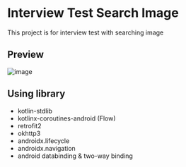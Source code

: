 # Interview Test Search Image

This project is for interview test with searching image

## Preview

![image](https://github.com/ImL1s/interview_test_search_image/blob/main/preview.gif)

## Using library

- kotlin-stdlib
- kotlinx-coroutines-android (Flow)
- retrofit2
- okhttp3
- androidx.lifecycle
- androidx.navigation
- android databinding & two-way binding

